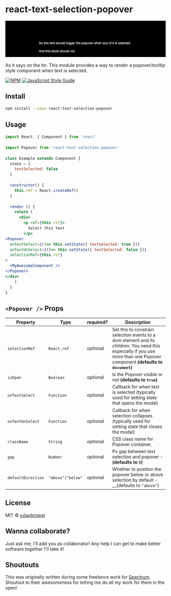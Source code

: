 # react-text-selection-popover

![lil-demo](demo.gif)

As it says on the tin. This module provides a way to render a popover/tooltip style component when text is selected.

[![NPM](https://img.shields.io/npm/v/react-text-selection-popover.svg)](https://www.npmjs.com/package/react-text-selection-popover) [![JavaScript Style Guide](https://img.shields.io/badge/code_style-standard-brightgreen.svg)](https://standardjs.com)

## Install

```bash
npm install --save react-text-selection-popover
```

## Usage

```jsx
import React, { Component } from 'react'

import Popover from 'react-text-selection-popover'

class Example extends Component {
  state = {
    textSelected: false
  }

  constructor() {
    this.ref = React.createRef()
  }

  render () {
    return (
      <div>
        <p ref={this.ref}>
          Select this text 
        </p>
<Popover
  onTextSelect={()=> this.setState({ textSelected: true })}
  onTextUnSelect={()=> this.setState({ textSelected: false })}
  selectionRef={this.ref}
>
  <MyAwesomeComponent />
</Popover>
</div>
    )
  }
}
```

## `<Popover />` Props

| Property | Type | required? | Description |
| - | - | - | - |
| `selectionRef` | `React.ref` | optional | Set this to constrain selection events to a dom element and its children. You need this especially if you use more than one Popover component __(defaults to `document`)__ |
| `isOpen` | `Boolean` | optional | Is the Popover visible or not __(defaults to `true`)__ |
| `onTextSelect` | `Function` | optional | Callback for when text is selected (typically used for setting state that opens the modal) |
| `onTextUnSelect` | `Function` | optional | Callback for when selection collapses (typically used for setting state that closes the modal) |
| `className` | `String` | optional | CSS class name for Popover container. |
| `gap` | `Number` | optional | Px gap between text selection and popover - __(defaults to `5`)__ |
| `defaultDirection` | `"above"\|"below"` | optional | Whether to position the popover below or above selection by default - __(defaults to `"above"`) |

## License

MIT © [juliankrispel](https://github.com/juliankrispel)

## Wanna collaborate?

Just ask me, I'll add you as collaborator! Any help I can get to make better software together I'll take it!

## Shoutouts

This was originally written during some freelance work for [Spectrum](https://spectrum.chat/). Shoutout to their awesomeness for letting me do all my work for them in the open!

